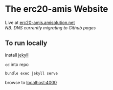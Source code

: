 # The erc20-amis Website


Live at [erc20-amis.amisolution.net](https://erc20-amis.amisolution.net)  
_NB. DNS currently migrating to Github pages_

## To run locally

install [jekyll](https://jekyllrb.com/)

`cd` into repo

`bundle exec jekyll serve`

browse to [localhost:4000](http://localhost:4000)
